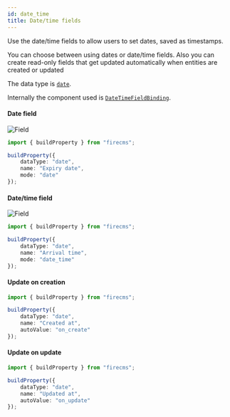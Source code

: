 ```yaml
---
id: date_time
title: Date/time fields
---
```


Use the date/time fields to allow users to set dates, saved as timestamps.

You can choose between using dates or date/time fields. 
Also you can create read-only fields that get updated automatically when 
entities are created or updated

The data type is [`date`](../config/date).

Internally the component used
is [`DateTimeFieldBinding`](../../api/functions/DateTimeFieldBinding).

#### Date field

![Field](/img/fields/Date.png)

```typescript jsx
import { buildProperty } from "firecms";

buildProperty({
    dataType: "date",
    name: "Expiry date",
    mode: "date"
});
```

#### Date/time field

![Field](/img/fields/Date_time.png)

```typescript jsx
import { buildProperty } from "firecms";

buildProperty({
    dataType: "date",
    name: "Arrival time",
    mode: "date_time"
});
```

#### Update on creation

```typescript jsx
import { buildProperty } from "firecms";

buildProperty({
    dataType: "date",
    name: "Created at",
    autoValue: "on_create"
});
```

#### Update on update

```typescript jsx
import { buildProperty } from "firecms";

buildProperty({
    dataType: "date",
    name: "Updated at",
    autoValue: "on_update"
});
```
